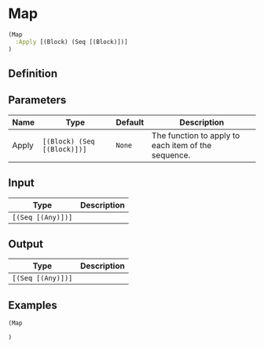 # Map

```clojure
(Map
  :Apply [(Block) (Seq [(Block)])]
)
```

## Definition


## Parameters
| Name | Type | Default | Description |
|------|------|---------|-------------|
| Apply | `[(Block) (Seq [(Block)])]` | `None` | The function to apply to each item of the sequence. |


## Input
| Type | Description |
|------|-------------|
| `[(Seq [(Any)])]` |  |


## Output
| Type | Description |
|------|-------------|
| `[(Seq [(Any)])]` |  |


## Examples

```clojure
(Map

)
```
